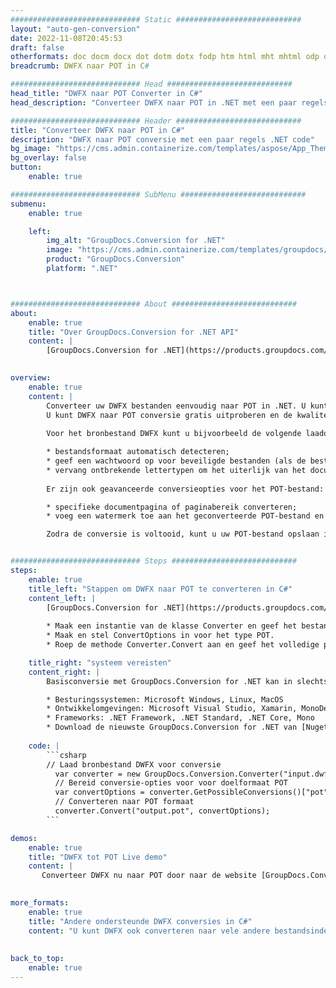 ```yaml
---
############################# Static ############################
layout: "auto-gen-conversion"
date: 2022-11-08T20:45:53
draft: false
otherformats: doc docm docx dot dotm dotx fodp htm html mht mhtml odp odt otp pot potm potx pps ppsm ppsx ppt pptm pptx rtf
breadcrumb: DWFX naar POT in C#

############################# Head ############################
head_title: "DWFX naar POT Converter in C#"
head_description: "Converteer DWFX naar POT in .NET met een paar regels code. Gebruik de GroupDocs Document Conversion API om meer dan 160 bestandsformaten te converteren."

############################# Header ############################
title: "Converteer DWFX naar POT in C#"
description: "DWFX naar POT conversie met een paar regels .NET code"
bg_image: "https://cms.admin.containerize.com/templates/aspose/App_Themes/V3/images/bg/header1.png"
bg_overlay: false
button:
    enable: true

############################# SubMenu ############################
submenu:
    enable: true

    left:
        img_alt: "GroupDocs.Conversion for .NET"
        image: "https://cms.admin.containerize.com/templates/groupdocs/images/product-logos/90x90-noborder/groupdocs-conversion-net.png"
        product: "GroupDocs.Conversion"
        platform: ".NET"



############################# About ############################
about:
    enable: true
    title: "Over GroupDocs.Conversion for .NET API"
    content: |
        [GroupDocs.Conversion for .NET](https://products.groupdocs.com/conversion/net/) kan worden gebruikt om Microsoft Word, Excel, PowerPoint, PDF, Visio en andere formaten te converteren. GroupDocs.Conversion is een standalone API die geschikt is voor back-end en interne systemen waar hoge prestaties vereist zijn. Het is niet afhankelijk van software zoals Microsoft of Open Office.
    

overview:
    enable: true
    content: |
        Converteer uw DWFX bestanden eenvoudig naar POT in .NET. U kunt slechts een paar C# coderegels gebruiken op elk platform naar keuze, zoals - Windows, Linux, macOS.
        U kunt DWFX naar POT conversie gratis uitproberen en de kwaliteit van de conversieresultaten evalueren. Naast eenvoudige scenario's voor bestandsconversie kunt u meer geavanceerde opties proberen voor het laden van het bronbestand DWFX en voor het opslaan van het POT-uitvoerresultaat. 
        
        Voor het bronbestand DWFX kunt u bijvoorbeeld de volgende laadopties gebruiken:

        * bestandsformaat automatisch detecteren;
        * geef een wachtwoord op voor beveiligde bestanden (als de bestandsindeling dit ondersteunt);
        * vervang ontbrekende lettertypen om het uiterlijk van het document te behouden.
        
        Er zijn ook geavanceerde conversieopties voor het POT-bestand:

        * specifieke documentpagina of paginabereik converteren;
        * voeg een watermerk toe aan het geconverteerde POT-bestand en nog veel meer.

        Zodra de conversie is voltooid, kunt u uw POT-bestand opslaan in het lokale bestandspad of in opslag van derden, zoals FTP, Amazon S3, Google Drive, Dropbox enz. Let op: om DWFX naar {{ te converteren) TO}} er is geen extra software nodig, zoals MS Office, Open Office, Adobe Acrobat Reader enz.


############################# Steps ############################
steps:
    enable: true
    title_left: "Stappen om DWFX naar POT te converteren in C#"
    content_left: |
        [GroupDocs.Conversion for .NET](https://products.groupdocs.com/conversion/net/) maakt het gemakkelijk voor ontwikkelaars om een ​​DWFX bestand naar POT te converteren met een paar regels code.
        
        * Maak een instantie van de klasse Converter en geef het bestand DWFX het volledige pad
        * Maak en stel ConvertOptions in voor het type POT.
        * Roep de methode Converter.Convert aan en geef het volledige pad en formaat (POT) door als parameter

    title_right: "systeem vereisten"
    content_right: |
        Basisconversie met GroupDocs.Conversion for .NET kan in slechts een paar eenvoudige stappen worden gedaan. Onze API's worden ondersteund op alle belangrijke platforms en besturingssystemen. Voordat u de onderstaande code uitvoert, moet u ervoor zorgen dat de volgende vereisten op uw systeem zijn geïnstalleerd.

        * Besturingssystemen: Microsoft Windows, Linux, MacOS
        * Ontwikkelomgevingen: Microsoft Visual Studio, Xamarin, MonoDevelop
        * Frameworks: .NET Framework, .NET Standard, .NET Core, Mono
        * Download de nieuwste GroupDocs.Conversion for .NET van [Nuget](https://www.nuget.org/packages/groupdocs.conversion)
         
    code: |
        ```csharp    
        // Laad bronbestand DWFX voor conversie
          var converter = new GroupDocs.Conversion.Converter("input.dwfx");
          // Bereid conversie-opties voor voor doelformaat POT
          var convertOptions = converter.GetPossibleConversions()["pot"].ConvertOptions;
          // Converteren naar POT formaat
          converter.Convert("output.pot", convertOptions);
        ```

demos:
    enable: true
    title: "DWFX tot POT Live demo"
    content: |
       Converteer DWFX nu naar POT door naar de website [GroupDocs.Conversion App](https://products.groupdocs.app/conversion/family) te gaan. Online demo heeft de volgende voordelen:
          

more_formats:
    enable: true
    title: "Andere ondersteunde DWFX conversies in C#"
    content: "U kunt DWFX ook converteren naar vele andere bestandsindelingen. Zie de lijst hieronder."
       
       
back_to_top:
    enable: true
---
```

